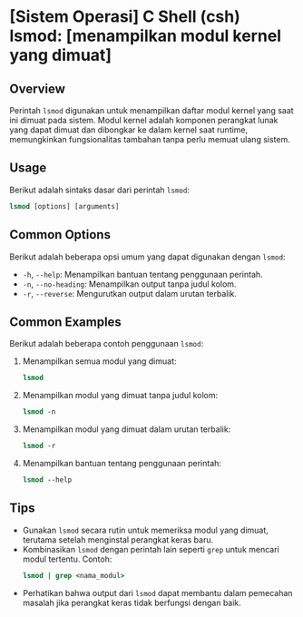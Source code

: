 # [Sistem Operasi] C Shell (csh) lsmod: [menampilkan modul kernel yang dimuat]

## Overview
Perintah `lsmod` digunakan untuk menampilkan daftar modul kernel yang saat ini dimuat pada sistem. Modul kernel adalah komponen perangkat lunak yang dapat dimuat dan dibongkar ke dalam kernel saat runtime, memungkinkan fungsionalitas tambahan tanpa perlu memuat ulang sistem.

## Usage
Berikut adalah sintaks dasar dari perintah `lsmod`:

```csh
lsmod [options] [arguments]
```

## Common Options
Berikut adalah beberapa opsi umum yang dapat digunakan dengan `lsmod`:

- `-h`, `--help`: Menampilkan bantuan tentang penggunaan perintah.
- `-n`, `--no-heading`: Menampilkan output tanpa judul kolom.
- `-r`, `--reverse`: Mengurutkan output dalam urutan terbalik.

## Common Examples
Berikut adalah beberapa contoh penggunaan `lsmod`:

1. Menampilkan semua modul yang dimuat:
   ```csh
   lsmod
   ```

2. Menampilkan modul yang dimuat tanpa judul kolom:
   ```csh
   lsmod -n
   ```

3. Menampilkan modul yang dimuat dalam urutan terbalik:
   ```csh
   lsmod -r
   ```

4. Menampilkan bantuan tentang penggunaan perintah:
   ```csh
   lsmod --help
   ```

## Tips
- Gunakan `lsmod` secara rutin untuk memeriksa modul yang dimuat, terutama setelah menginstal perangkat keras baru.
- Kombinasikan `lsmod` dengan perintah lain seperti `grep` untuk mencari modul tertentu. Contoh:
  ```csh
  lsmod | grep <nama_modul>
  ```
- Perhatikan bahwa output dari `lsmod` dapat membantu dalam pemecahan masalah jika perangkat keras tidak berfungsi dengan baik.